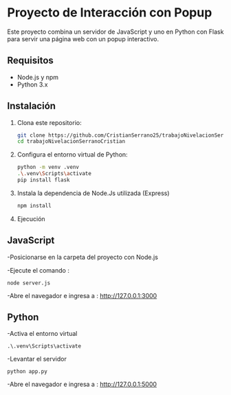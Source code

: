 # Proyecto de Interacción con Popup

Este proyecto combina un servidor de JavaScript y uno en Python con Flask para servir una página web con un popup interactivo.

## Requisitos

- Node.js y npm
- Python 3.x

## Instalación

1. Clona este repositorio:
   ```bash
   git clone https://github.com/CristianSerrano25/trabajoNivelacionSerranoCristian.git
   cd trabajoNivelacionSerranoCristian

2. Configura el entorno virtual de Python:

    ```bash
    python -m venv .venv
    .\.venv\Scripts\activate
    pip install flask

3. Instala la dependencia de Node.Js utilizada (Express)
    ```bash
    npm install

4. Ejecución

## JavaScript

-Posicionarse en la carpeta del proyecto con Node.js

-Ejecute el comando :
    
    node server.js

-Abre el navegador e ingresa a : http://127.0.0.1:3000


## Python

-Activa el entorno virtual

    .\.venv\Scripts\activate

-Levantar el servidor

    python app.py

-Abre el navegador e ingresa a : http://127.0.0.1:5000

